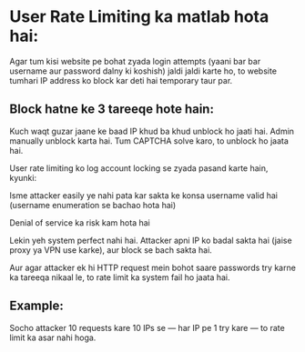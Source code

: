 # User Rate Limiting ka matlab hota hai:

Agar tum kisi website pe bohat zyada login attempts (yaani bar bar username aur password dalny ki koshish) jaldi jaldi karte ho, to website tumhari IP address ko block kar deti hai temporary taur par.

## Block hatne ke 3 tareeqe hote hain:

Kuch waqt guzar jaane ke baad IP khud ba khud unblock ho jaati hai.
Admin manually unblock karta hai.
Tum CAPTCHA solve karo, to unblock ho jaata hai.

User rate limiting ko log account locking se zyada pasand karte hain, kyunki:

Isme attacker easily ye nahi pata kar sakta ke konsa username valid hai (username enumeration se bachao hota hai)

Denial of service ka risk kam hota hai

Lekin yeh system perfect nahi hai.
Attacker apni IP ko badal sakta hai (jaise proxy ya VPN use karke), aur block se bach sakta hai.

Aur agar attacker ek hi HTTP request mein bohot saare passwords try karne ka tareeqa nikaal le, to rate limit ka system fail ho jaata hai.

## Example:
Socho attacker 10 requests kare 10 IPs se — har IP pe 1 try kare — to rate limit ka asar nahi hoga.

